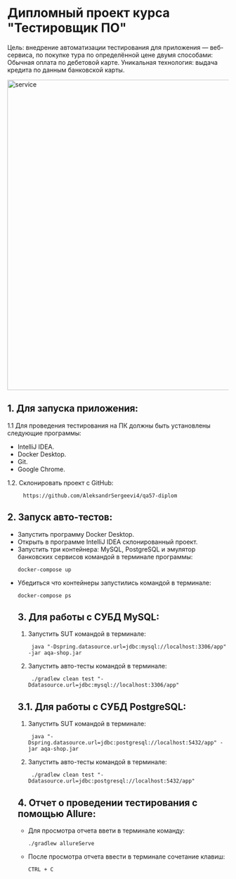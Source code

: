 # Дипломный проект курса "Тестировщик ПО"

Цель: внедрение автоматизации тестирования для приложения — веб-сервиса, по покупке тура по определённой цене двумя способами:
Обычная оплата по дебетовой карте.
Уникальная технология: выдача кредита по данным банковской карты.

<img width="705" alt="service" src="https://github.com/AleksandrSergeevi4/qa57-diplom/assets/123874945/85347ef2-ea60-45f3-be84-38499741028a">

## 1. Для запуска приложения:

1.1 Для проведения тестирования на ПК должны быть установлены следующие программы:
 <ul>
 <li>IntelliJ IDEA.
 <li>Docker Desktop.
 <li>Git.
 <li>Google Chrome.
 </ul>

1.2. Склонировать проект с GitHub:
         
         https://github.com/AleksandrSergeevi4/qa57-diplom


## 2. Запуск авто-тестов:

<ul>
<li> Запустить программу Docker Desktop.
<li> Открыть в программе IntelliJ IDEA склонированный проект.
<li> Запустить три контейнера: MySQL, PostgreSQL и эмулятор банковских сервисов командой в терминале программы:

    docker-compose up      


<li> Убедиться что контейнеры запустились командой в терминале:

    docker-compose ps      


## 3. Для работы с СУБД MySQL:

1. Запустить SUT командой в терминале:
   
        java "-Dspring.datasource.url=jdbc:mysql://localhost:3306/app" -jar aqa-shop.jar  


3. Запустить авто-тесты командой в терминале:

        ./gradlew clean test "-Ddatasource.url=jdbc:mysql://localhost:3306/app"   

<p>

## 3.1. Для работы с СУБД PostgreSQL:

1. Запустить SUT командой в терминале:

        java "-Dspring.datasource.url=jdbc:postgresql://localhost:5432/app" -jar aqa-shop.jar  

2. Запустить авто-тесты командой в терминале:

        ./gradlew clean test "-Ddatasource.url=jdbc:postgresql://localhost:5432/app"   

## 4. Отчет о проведении тестирования с помощью Allure:

<ul>
<li> Для просмотра отчета ввети в терминале команду:

    ./gradlew allureServe        

<li> После просмотра отчета ввести в терминале сочетание клавиш:

    CTRL + C        


